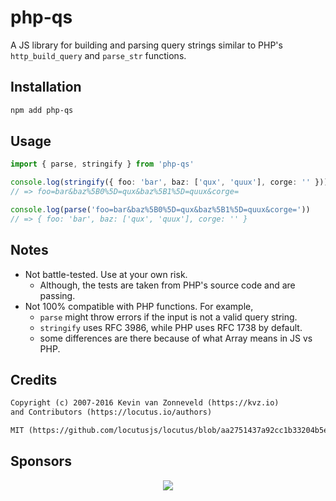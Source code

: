# php-qs

A JS library for building and parsing query strings similar to PHP's `http_build_query` and `parse_str` functions.

## Installation

```sh
npm add php-qs
```

## Usage

```ts
import { parse, stringify } from 'php-qs'

console.log(stringify({ foo: 'bar', baz: ['qux', 'quux'], corge: '' }))
// => foo=bar&baz%5B0%5D=qux&baz%5B1%5D=quux&corge=

console.log(parse('foo=bar&baz%5B0%5D=qux&baz%5B1%5D=quux&corge='))
// => { foo: 'bar', baz: ['qux', 'quux'], corge: '' }
```

## Notes

- Not battle-tested. Use at your own risk.
  - Although, the tests are taken from PHP's source code and are passing.
- Not 100% compatible with PHP functions. For example,
  - `parse` might throw errors if the input is not a valid query string.
  - `stringify` uses RFC 3986, while PHP uses RFC 1738 by default.
  - some differences are there because of what Array means in JS vs PHP.

## Credits

```txt
Copyright (c) 2007-2016 Kevin van Zonneveld (https://kvz.io)
and Contributors (https://locutus.io/authors)

MIT (https://github.com/locutusjs/locutus/blob/aa2751437a92cc1b33204b5e1252e8ef899206ad/LICENSE)
```

## Sponsors

<p align="center">
  <a href="https://cdn.jsdelivr.net/gh/brc-dd/static/sponsors.svg">
    <img src='https://cdn.jsdelivr.net/gh/brc-dd/static/sponsors.svg'/>
  </a>
</p>
